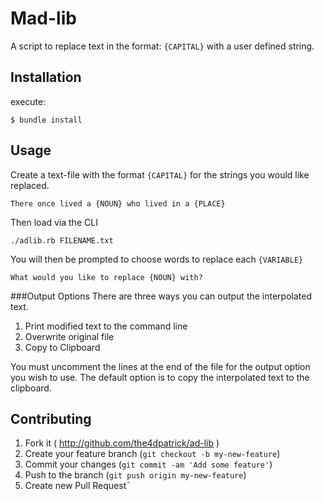 Mad-lib
=========
A script to replace text in the format: `{CAPITAL}` with a user defined string.

Installation
------------

execute:

    $ bundle install

Usage
--------

Create a text-file with the format `{CAPITAL}` for the strings you would like replaced.

```
There once lived a {NOUN} who lived in a {PLACE}
```

Then load via the CLI

```
./adlib.rb FILENAME.txt
```

You will then be prompted to choose words to replace each `{VARIABLE}`

```
What would you like to replace {NOUN} with?
```

###Output Options
There are three ways you can output the interpolated text.

1. Print modified text to the command line
2. Overwrite original file
3. Copy to Clipboard

You must uncomment the lines at the end of the file for the output option you wish to use. The default option is to copy the interpolated text to the clipboard.

Contributing
------------

1. Fork it ( http://github.com/the4dpatrick/ad-lib )
2. Create your feature branch (`git checkout -b my-new-feature`)
3. Commit your changes (`git commit -am 'Add some feature'`)
4. Push to the branch (`git push origin my-new-feature`)
5. Create new Pull Request¯
